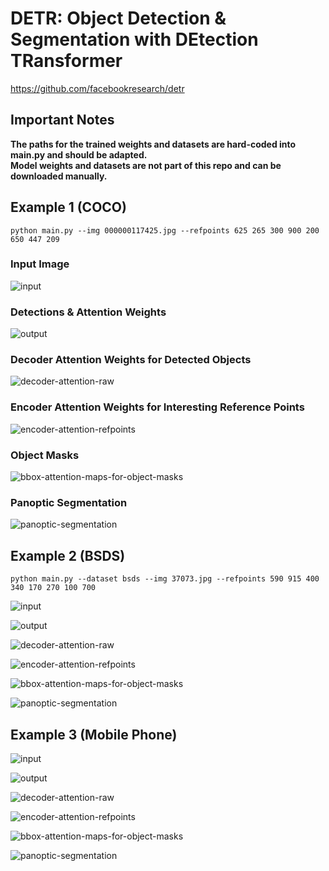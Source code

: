 # DETR: Object Detection &amp; Segmentation with DEtection TRansformer
https://github.com/facebookresearch/detr

## Important Notes
**The paths for the trained weights and datasets are hard-coded into main.py and should be adapted.  
Model weights and datasets are not part of this repo and can be downloaded manually.**

## Example 1 (COCO)
`python main.py --img 000000117425.jpg --refpoints 625 265 300 900 200 650 447 209`

### Input Image
![input](example/ex1/input.jpg)

### Detections & Attention Weights
![output](example/ex1/output.png)

### Decoder Attention Weights for Detected Objects
![decoder-attention-raw](example/ex1/decoder-attention-raw.png)

### Encoder Attention Weights for Interesting Reference Points
![encoder-attention-refpoints](example/ex1/encoder-attention-refpoints.png)

### Object Masks
![bbox-attention-maps-for-object-masks](example/ex1/bbox-attention-maps-for-object-masks.png)

### Panoptic Segmentation
![panoptic-segmentation](example/ex1/panoptic-segmentation.png)

## Example 2 (BSDS)
`python main.py --dataset bsds --img 37073.jpg --refpoints 590 915 400 340 170 270 100 700`

![input](example/ex2/input.jpg)

![output](example/ex2/output.png)

![decoder-attention-raw](example/ex2/decoder-attention-raw.png)

![encoder-attention-refpoints](example/ex2/encoder-attention-refpoints.png)

![bbox-attention-maps-for-object-masks](example/ex2/bbox-attention-maps-for-object-masks.png)

![panoptic-segmentation](example/ex2/panoptic-segmentation.png)

## Example 3 (Mobile Phone)
![input](example/ex3/input.jpg)

![output](example/ex3/output.png)

![decoder-attention-raw](example/ex3/decoder-attention-raw.png)

![encoder-attention-refpoints](example/ex3/encoder-attention-refpoints.png)

![bbox-attention-maps-for-object-masks](example/ex3/bbox-attention-maps-for-object-masks.png)

![panoptic-segmentation](example/ex3/panoptic-segmentation.png)


